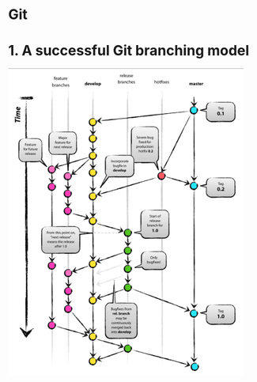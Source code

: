 # Git

# 1. A successful Git branching model
![image](https://github.com/ITE03050654/Git-/blob/master/git_model.PNG)
  

